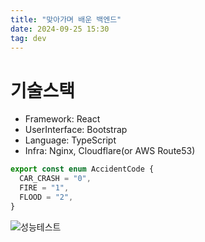 ```yaml
---
title: "맞아가며 배운 백엔드"
date: 2024-09-25 15:30
tag: dev
---
```


# 기술스택

- Framework: React
- UserInterface: Bootstrap
- Language: TypeScript
- Infra: Nginx, Cloudflare(or AWS Route53)

```typescript
export const enum AccidentCode {
  CAR_CRASH = "0",
  FIRE = "1",
  FLOOD = "2",
}
```

![성능테스트](https://j93.es/api/posts/dev/backend-begin/img/성능테스트.png)
